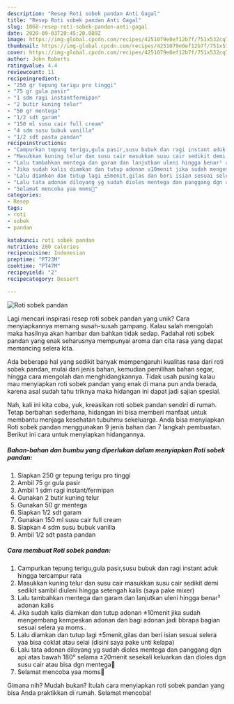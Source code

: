 ```yaml
---
description: "Resep Roti sobek pandan Anti Gagal"
title: "Resep Roti sobek pandan Anti Gagal"
slug: 1068-resep-roti-sobek-pandan-anti-gagal
date: 2020-09-03T20:45:20.089Z
image: https://img-global.cpcdn.com/recipes/4251079e0ef12b7f/751x532cq70/roti-sobek-pandan-foto-resep-utama.jpg
thumbnail: https://img-global.cpcdn.com/recipes/4251079e0ef12b7f/751x532cq70/roti-sobek-pandan-foto-resep-utama.jpg
cover: https://img-global.cpcdn.com/recipes/4251079e0ef12b7f/751x532cq70/roti-sobek-pandan-foto-resep-utama.jpg
author: John Roberts
ratingvalue: 4.4
reviewcount: 11
recipeingredient:
- "250 gr tepung terigu pro tinggi"
- "75 gr gula pasir"
- "1 sdm ragi instantfermipan"
- "2 butir kuning telur"
- "50 gr mentega"
- "1/2 sdt garam"
- "150 ml susu cair full cream"
- "4 sdm susu bubuk vanilla"
- "1/2 sdt pasta pandan"
recipeinstructions:
- "Campurkan tepung terigu,gula pasir,susu bubuk dan ragi instant aduk hingga tercampur rata"
- "Masukkan kuning telur dan susu cair masukkan susu cair sedikit demi sedikit sambil diuleni hingga setengah kalis (saya pake mixer)"
- "Lalu tambahkan mentega dan garam dan lanjutkan uleni hingga benar² adonan kalis"
- "Jika sudah kalis diamkan dan tutup adonan ±10menit jika sudah mengembang kempeskan adonan dan bagi adonan jadi bbrapa bagian sesuai selera ya moms.."
- "Lalu diamkan dan tutup lagi ±5menit,gilas dan beri isian sesuai selera yaa bisa coklat atau selai (disini saya pake unti kelapa)"
- "Lalu tata adonan diloyang yg sudah dioles mentega dan panggang dgn api atas bawah 180° selama ±20menit sesekali keluarkan dan dioles dgn susu cair atau bisa dgn mentega🤗"
- "Selamat mencoba yaa moms🤗"
categories:
- Resep
tags:
- roti
- sobek
- pandan

katakunci: roti sobek pandan 
nutrition: 280 calories
recipecuisine: Indonesian
preptime: "PT23M"
cooktime: "PT47M"
recipeyield: "2"
recipecategory: Dessert

---
```



![Roti sobek pandan](https://img-global.cpcdn.com/recipes/4251079e0ef12b7f/751x532cq70/roti-sobek-pandan-foto-resep-utama.jpg)

Lagi mencari inspirasi resep roti sobek pandan yang unik? Cara menyiapkannya memang susah-susah gampang. Kalau salah mengolah maka hasilnya akan hambar dan bahkan tidak sedap. Padahal roti sobek pandan yang enak seharusnya mempunyai aroma dan cita rasa yang dapat memancing selera kita.

Ada beberapa hal yang sedikit banyak mempengaruhi kualitas rasa dari roti sobek pandan, mulai dari jenis bahan, kemudian pemilihan bahan segar, hingga cara mengolah dan menghidangkannya. Tidak usah pusing kalau mau menyiapkan roti sobek pandan yang enak di mana pun anda berada, karena asal sudah tahu triknya maka hidangan ini dapat jadi sajian spesial.




Nah, kali ini kita coba, yuk, kreasikan roti sobek pandan sendiri di rumah. Tetap berbahan sederhana, hidangan ini bisa memberi manfaat untuk membantu menjaga kesehatan tubuhmu sekeluarga. Anda bisa menyiapkan Roti sobek pandan menggunakan 9 jenis bahan dan 7 langkah pembuatan. Berikut ini cara untuk menyiapkan hidangannya.

<!--inarticleads1-->

##### Bahan-bahan dan bumbu yang diperlukan dalam menyiapkan Roti sobek pandan:

1. Siapkan 250 gr tepung terigu pro tinggi
1. Ambil 75 gr gula pasir
1. Ambil 1 sdm ragi instant/fermipan
1. Gunakan 2 butir kuning telur
1. Gunakan 50 gr mentega
1. Siapkan 1/2 sdt garam
1. Gunakan 150 ml susu cair full cream
1. Siapkan 4 sdm susu bubuk vanilla
1. Ambil 1/2 sdt pasta pandan




<!--inarticleads2-->

##### Cara membuat Roti sobek pandan:

1. Campurkan tepung terigu,gula pasir,susu bubuk dan ragi instant aduk hingga tercampur rata
1. Masukkan kuning telur dan susu cair masukkan susu cair sedikit demi sedikit sambil diuleni hingga setengah kalis (saya pake mixer)
1. Lalu tambahkan mentega dan garam dan lanjutkan uleni hingga benar² adonan kalis
1. Jika sudah kalis diamkan dan tutup adonan ±10menit jika sudah mengembang kempeskan adonan dan bagi adonan jadi bbrapa bagian sesuai selera ya moms..
1. Lalu diamkan dan tutup lagi ±5menit,gilas dan beri isian sesuai selera yaa bisa coklat atau selai (disini saya pake unti kelapa)
1. Lalu tata adonan diloyang yg sudah dioles mentega dan panggang dgn api atas bawah 180° selama ±20menit sesekali keluarkan dan dioles dgn susu cair atau bisa dgn mentega🤗
1. Selamat mencoba yaa moms🤗




Gimana nih? Mudah bukan? Itulah cara menyiapkan roti sobek pandan yang bisa Anda praktikkan di rumah. Selamat mencoba!
